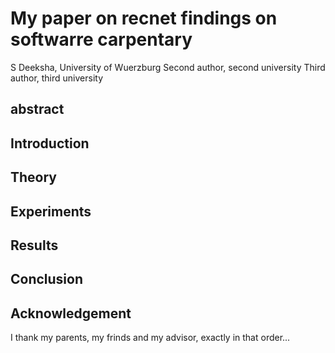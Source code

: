 # My paper on recnet findings on softwarre carpentary
S Deeksha, University of Wuerzburg
Second author, second university
Third author, third university
## abstract

## Introduction

## Theory

## Experiments

## Results

## Conclusion

## Acknowledgement
I thank my parents, my frinds and my advisor, exactly in that order...
